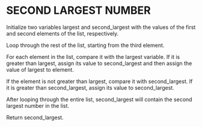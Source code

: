 # SECOND LARGEST NUMBER

Initialize two variables largest and second_largest with the values of the first and second elements of the list, respectively.

Loop through the rest of the list, starting from the third element.

For each element in the list, compare it with the largest variable. If it is greater than largest, assign its value to second_largest and then assign the value of largest to element.

If the element is not greater than largest, compare it with second_largest. If it is greater than second_largest, assign its value to second_largest.

After looping through the entire list, second_largest will contain the second largest number in the list.

Return second_largest.
